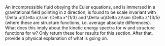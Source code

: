 An incompressible fluid obeying the Euler equations, and is immersed in a gravitational field pointing in z direction, is found to be scale invariant with \Delta u(\Delta x)\sim \Delta x^{1/3} and \Delta u(\Delta z)\sim \Delta z^{3/5} (where these are structure functions, i.e. average absolute differences). What does this imply about the kinetic energy spectra for w and structure functions for w? Only return these four results for this section. After that, provide a physical explanation of what is going on. 
